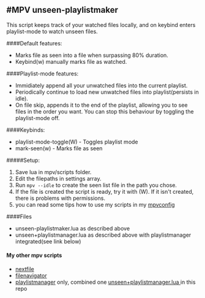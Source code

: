 
#MPV unseen-playlistmaker
-----------
This script keeps track of your watched files locally, and on keybind enters playlist-mode to watch unseen files.
  
####Default features:
* Marks file as seen into a file when surpassing 80% duration.
* Keybind(w) manually marks file as watched.  
  
####Playlist-mode features:
* Immidiately append all your unwatched files into the current playlist.
* Periodically continue to load new unwatched files into playlist(persists in idle).
* On file skip, appends it to the end of the playlist, allowing you to see files in the order you want. You can stop this behaviour by toggling the playlist-mode off.  

####Keybinds:
* playlist-mode-toggle(W) - Toggles playlist mode
* mark-seen(w)            - Marks file as seen
  
  
#####Setup:
1. Save lua in mpv/scripts folder.
2. Edit the filepaths in settings array.
3. Run `mpv --idle` to create the seen list file in the path you chose.
4. If the file is created the script is ready, try it with (W). If it isn't created, there is problems with permissions.
5. you can read some tips how to use my scripts in my [mpvconfig](https://github.com/donmaiq/mpvconfigs)
  
####Files
- unseen-playlistmaker.lua as described above
- unseen+playlistmanager.lua as described above with playlistmanager integrated(see link below)

#### My other mpv scripts
- [nextfile](https://github.com/donmaiq/mpv-nextfile)
- [filenavigator](https://github.com/donmaiq/mpv-filenavigator)
- [playlistmanager](https://github.com/donmaiq/Mpv-Playlistmanager) only, combined one [unseen+playlistmanager.lua ](https://github.com/donmaiq/unseen-playlistmaker/blob/master/unseen%2Bplaylistmanager.lua)in this repo

